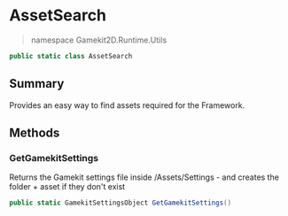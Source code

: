# AssetSearch
> namespace Gamekit2D.Runtime.Utils

```csharp
public static class AssetSearch
```

## Summary
Provides an easy way to find assets required for the Framework.

## Methods
### GetGamekitSettings
Returns the Gamekit settings file inside /Assets/Settings - and creates the folder + asset if they don't exist
```csharp
public static GamekitSettingsObject GetGamekitSettings()
```
